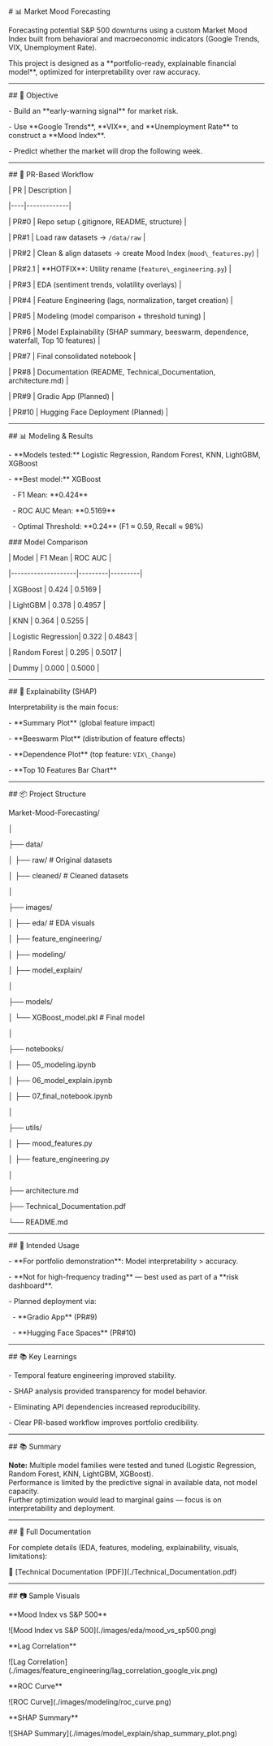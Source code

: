\# 📊 Market Mood Forecasting



Forecasting potential S\&P 500 downturns using a custom Market Mood Index built from behavioral and macroeconomic indicators (Google Trends, VIX, Unemployment Rate).  

This project is designed as a \*\*portfolio-ready, explainable financial model\*\*, optimized for interpretability over raw accuracy.



---



\## 📌 Objective

\- Build an \*\*early-warning signal\*\* for market risk.  

\- Use \*\*Google Trends\*\*, \*\*VIX\*\*, and \*\*Unemployment Rate\*\* to construct a \*\*Mood Index\*\*.  

\- Predict whether the market will drop the following week.



---



\## 📂 PR-Based Workflow

| PR | Description |

|----|-------------|

| PR#0 | Repo setup (.gitignore, README, structure) |

| PR#1 | Load raw datasets → `/data/raw` |

| PR#2 | Clean \& align datasets → create Mood Index (`mood\_features.py`) |

| PR#2.1 | \*\*HOTFIX\*\*: Utility rename (`feature\_engineering.py`) |

| PR#3 | EDA (sentiment trends, volatility overlays) |

| PR#4 | Feature Engineering (lags, normalization, target creation) |

| PR#5 | Modeling (model comparison + threshold tuning) |

| PR#6 | Model Explainability (SHAP summary, beeswarm, dependence, waterfall, Top 10 features) |

| PR#7 | Final consolidated notebook |

| PR#8 | Documentation (README, Technical\_Documentation, architecture.md) |

| PR#9 | Gradio App (Planned) |

| PR#10 | Hugging Face Deployment (Planned) |



---



\## 📊 Modeling \& Results

\- \*\*Models tested:\*\* Logistic Regression, Random Forest, KNN, LightGBM, XGBoost  

\- \*\*Best model:\*\* XGBoost  

&nbsp; - F1 Mean: \*\*0.424\*\*  

&nbsp; - ROC AUC Mean: \*\*0.5169\*\*  

&nbsp; - Optimal Threshold: \*\*0.24\*\* (F1 ≈ 0.59, Recall ≈ 98%)  



\### Model Comparison

| Model              | F1 Mean | ROC AUC |

|--------------------|---------|---------|

| XGBoost            | 0.424   | 0.5169 |

| LightGBM           | 0.378   | 0.4957 |

| KNN                | 0.364   | 0.5255 |

| Logistic Regression| 0.322   | 0.4843 |

| Random Forest      | 0.295   | 0.5017 |

| Dummy              | 0.000   | 0.5000 |



---



\## 🧠 Explainability (SHAP)

Interpretability is the main focus:  

\- \*\*Summary Plot\*\* (global feature impact)  

\- \*\*Beeswarm Plot\*\* (distribution of feature effects)  

\- \*\*Dependence Plot\*\* (top feature: `VIX\_Change`)  

\- \*\*Top 10 Features Bar Chart\*\*  



---



\## 📦 Project Structure

Market-Mood-Forecasting/

│

├── data/

│ ├── raw/ # Original datasets

│ ├── cleaned/ # Cleaned datasets

│

├── images/

│ ├── eda/ # EDA visuals

│ ├── feature\_engineering/

│ ├── modeling/

│ ├── model\_explain/

│

├── models/

│ └── XGBoost\_model.pkl # Final model

│

├── notebooks/

│ ├── 05\_modeling.ipynb

│ ├── 06\_model\_explain.ipynb

│ ├── 07\_final\_notebook.ipynb

│

├── utils/

│ ├── mood\_features.py

│ ├── feature\_engineering.py

│

├── architecture.md

├── Technical\_Documentation.pdf

└── README.md





---



\## 🎯 Intended Usage

\- \*\*For portfolio demonstration\*\*: Model interpretability > accuracy.  

\- \*\*Not for high-frequency trading\*\* — best used as part of a \*\*risk dashboard\*\*.  

\- Planned deployment via:

&nbsp; - \*\*Gradio App\*\* (PR#9)

&nbsp; - \*\*Hugging Face Spaces\*\* (PR#10)



---



\## 📚 Key Learnings

\- Temporal feature engineering improved stability.

\- SHAP analysis provided transparency for model behavior.

\- Eliminating API dependencies increased reproducibility.

\- Clear PR-based workflow improves portfolio credibility.



---



\## 📚 Summary

**Note:** Multiple model families were tested and tuned (Logistic Regression, Random Forest, KNN, LightGBM, XGBoost).  
Performance is limited by the predictive signal in available data, not model capacity.  
Further optimization would lead to marginal gains — focus is on interpretability and deployment.



---



\## 📖 Full Documentation

For complete details (EDA, features, modeling, explainability, visuals, limitations):  

📄 \[Technical Documentation (PDF)](./Technical\_Documentation.pdf)



---



\## 📷 Sample Visuals

\*\*Mood Index vs S\&P 500\*\*

!\[Mood Index vs S\&P 500](./images/eda/mood\_vs\_sp500.png)



\*\*Lag Correlation\*\*

!\[Lag Correlation](./images/feature\_engineering/lag\_correlation\_google\_vix.png)



\*\*ROC Curve\*\*

!\[ROC Curve](./images/modeling/roc\_curve.png)



\*\*SHAP Summary\*\*

!\[SHAP Summary](./images/model\_explain/shap\_summary\_plot.png)



